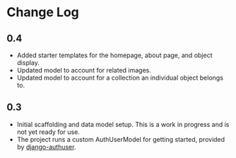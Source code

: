 # Change Log

## 0.4

- Added starter templates for the homepage, about page, and object display.
- Updated model to account for related images.
- Updated model to account for a collection an individual object belongs to.

## 0.3

- Initial scaffolding and data model setup. This is a work in progress and is not yet ready for use.
- The project runs a custom AuthUserModel for getting started,
  provided by [django-authuser](https://github.com/sesh/django-authuser).
